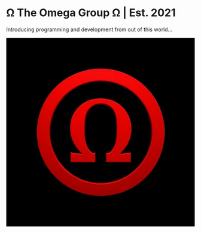 # Ω The Omega Group Ω | Est. 2021
Introducing programming and development from out of this world...

<img src="files/omega.jpg" alt="logo">
